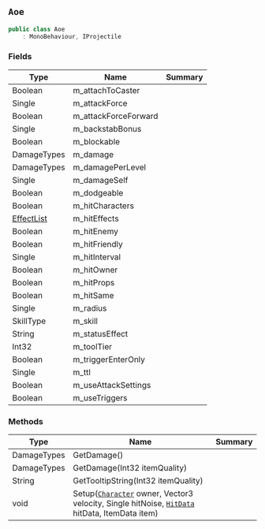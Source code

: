 ## `Aoe`

```csharp
public class Aoe
    : MonoBehaviour, IProjectile

```

### Fields

| Type | Name | Summary | 
| --- | --- | --- | 
| Boolean | m_attachToCaster |  | 
| Single | m_attackForce |  | 
| Boolean | m_attackForceForward |  | 
| Single | m_backstabBonus |  | 
| Boolean | m_blockable |  | 
| DamageTypes | m_damage |  | 
| DamageTypes | m_damagePerLevel |  | 
| Single | m_damageSelf |  | 
| Boolean | m_dodgeable |  | 
| Boolean | m_hitCharacters |  | 
| [EffectList](./EffectList.md) | m_hitEffects |  | 
| Boolean | m_hitEnemy |  | 
| Boolean | m_hitFriendly |  | 
| Single | m_hitInterval |  | 
| Boolean | m_hitOwner |  | 
| Boolean | m_hitProps |  | 
| Boolean | m_hitSame |  | 
| Single | m_radius |  | 
| SkillType | m_skill |  | 
| String | m_statusEffect |  | 
| Int32 | m_toolTier |  | 
| Boolean | m_triggerEnterOnly |  | 
| Single | m_ttl |  | 
| Boolean | m_useAttackSettings |  | 
| Boolean | m_useTriggers |  | 


### Methods

| Type | Name | Summary | 
| --- | --- | --- | 
| DamageTypes | GetDamage() |  | 
| DamageTypes | GetDamage(Int32 itemQuality) |  | 
| String | GetTooltipString(Int32 itemQuality) |  | 
| void | Setup([`Character`](./Character.md) owner, Vector3 velocity, Single hitNoise, [`HitData`](./HitData.md) hitData, ItemData item) |  | 


